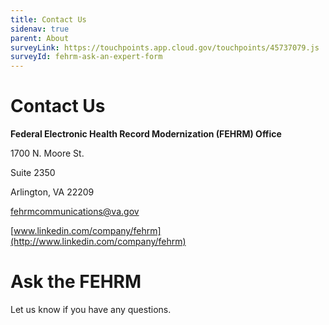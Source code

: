 ```yaml
---
title: Contact Us
sidenav: true
parent: About
surveyLink: https://touchpoints.app.cloud.gov/touchpoints/45737079.js
surveyId: fehrm-ask-an-expert-form
---
```

# Contact Us

**Federal Electronic Health Record Modernization (FEHRM) Office**

1700 N. Moore St.

Suite 2350

Arlington, VA 22209

[fehrmcommunications@va.gov](mailto:fehrmcommunications@va.gov)

[www.linkedin.com/company/fehrm](http://www.linkedin.com/company/fehrm)







# Ask the FEHRM

Let us know if you have any questions.
